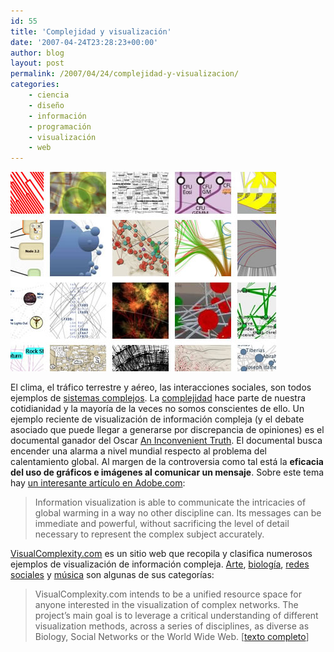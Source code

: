 ```yaml
---
id: 55
title: 'Complejidad y visualización'
date: '2007-04-24T23:28:23+00:00'
author: blog
layout: post
permalink: /2007/04/24/complejidad-y-visualizacion/
categories:
    - ciencia
    - diseño
    - información
    - programación
    - visualización
    - web
---
```


[![visualcomplexity.com](/wp-content/uploads/2007/04/visualcomplexitycom.jpg)](http://www.visualcomplexity.com/)

El clima, el tráfico terrestre y aéreo, las interacciones sociales, son todos ejemplos de [sistemas complejos](http://es.wikipedia.org/wiki/Sistema_complejo "sistemas complejos en Wikipedia"). La [complejidad](http://en.wikipedia.org/wiki/Complexity "complejidad en Wikipedia (inglÃ©s)") hace parte de nuestra cotidianidad y la mayorí­a de la veces no somos conscientes de ello. Un ejemplo reciente de visualización de información compleja (y el debate asociado que puede llegar a generarse por discrepancia de opiniones) es el documental ganador del Oscar [An Inconvenient Truth](http://www.climatecrisis.net/ "sitio web oficial"). El documental busca encender una alarma a nivel mundial respecto al problema del calentamiento global. Al margen de la controversia como tal está la **eficacia del uso de gráficos e imágenes al comunicar un mensaje**. Sobre este tema hay [un interesante artí­culo en Adobe.com](http://www.adobe.com/designcenter/thinktank/womack.html "Seeing is believing: Information visualization and the debate over global warming"):

> Information visualization is able to communicate the intricacies of global warming in a way no other discipline can. Its messages can be immediate and powerful, without sacrificing the level of detail necessary to represent the complex subject accurately.

[VisualComplexity.com](http://www.visualcomplexity.com/) es un sitio web que recopila y clasifica numerosos ejemplos de visualización de información compleja. [Arte](http://www.visualcomplexity.com/vc/index.cfm?domain=Art), [biologí­a](http://www.visualcomplexity.com/vc/index.cfm?domain=Biology), [redes sociales](http://www.visualcomplexity.com/vc/index.cfm?domain=Social%20Networks) y [música](http://www.visualcomplexity.com/vc/index.cfm?domain=Music) son algunas de sus categorí­as:

> VisualComplexity.com intends to be a unified resource space for anyone interested in the visualization of complex networks. The project’s main goal is to leverage a critical understanding of different visualization methods, across a series of disciplines, as diverse as Biology, Social Networks or the World Wide Web. \[[texto completo](http://www.visualcomplexity.com/vc/about.cfm "About VC")\]